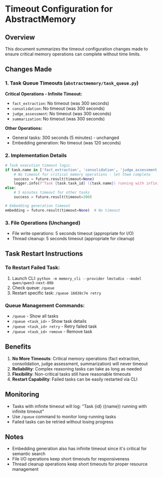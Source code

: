 # Timeout Configuration for AbstractMemory

## Overview
This document summarizes the timeout configuration changes made to ensure critical memory operations can complete without time limits.

## Changes Made

### 1. Task Queue Timeouts (`abstractmemory/task_queue.py`)

**Critical Operations - Infinite Timeout:**
- `fact_extraction`: No timeout (was 300 seconds)
- `consolidation`: No timeout (was 300 seconds) 
- `judge_assessment`: No timeout (was 300 seconds)
- `summarization`: No timeout (was 300 seconds)

**Other Operations:**
- General tasks: 300 seconds (5 minutes) - unchanged
- Embedding generation: No timeout (was 120 seconds)

### 2. Implementation Details

```python
# Task execution timeout logic
if task.name in ['fact_extraction', 'consolidation', 'judge_assessment', 'summarization']:
    # No timeout for critical memory operations - let them complete
    success = future.result(timeout=None)
    logger.info(f"Task {task.task_id} ({task.name}) running with infinite timeout")
else:
    # 5 minutes timeout for other tasks
    success = future.result(timeout=300)
```

```python
# Embedding generation timeout
embedding = future.result(timeout=None)  # No timeout
```

### 3. File Operations (Unchanged)
- File write operations: 5 seconds timeout (appropriate for I/O)
- Thread cleanup: 5 seconds timeout (appropriate for cleanup)

## Task Restart Instructions

### To Restart Failed Task:
1. Launch CLI: `python -m memory_cli --provider lmstudio --model qwen/qwen3-next-80b`
2. Check queue: `/queue`
3. Restart specific task: `/queue 16038c7e retry`

### Queue Management Commands:
- `/queue` - Show all tasks
- `/queue <task_id>` - Show task details  
- `/queue <task_id> retry` - Retry failed task
- `/queue <task_id> remove` - Remove task

## Benefits

1. **No More Timeouts**: Critical memory operations (fact extraction, consolidation, judge assessment, summarization) will never timeout
2. **Reliability**: Complex reasoning tasks can take as long as needed
3. **Flexibility**: Non-critical tasks still have reasonable timeouts
4. **Restart Capability**: Failed tasks can be easily restarted via CLI

## Monitoring

- Tasks with infinite timeout will log: "Task {id} ({name}) running with infinite timeout"
- Use `/queue` command to monitor long-running tasks
- Failed tasks can be retried without losing progress

## Notes

- Embedding generation also has infinite timeout since it's critical for semantic search
- File I/O operations keep short timeouts for responsiveness
- Thread cleanup operations keep short timeouts for proper resource management
